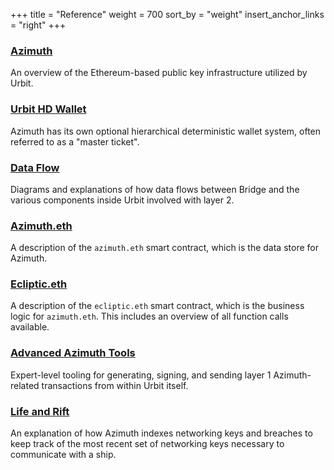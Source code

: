 +++
title = "Reference"
weight = 700
sort_by = "weight"
insert_anchor_links = "right"
+++

### [Azimuth](/reference/azimuth/azimuth)

An overview of the Ethereum-based public key infrastructure utilized by Urbit.

### [Urbit HD Wallet](/reference/azimuth/hd-wallet)

Azimuth has its own optional hierarchical deterministic wallet system, often
referred to as a "master ticket".

### [Data Flow](/reference/azimuth/flow)

Diagrams and explanations of how data flows between Bridge and the various
components inside Urbit involved with layer 2.

### [Azimuth.eth](/reference/azimuth/azimuth-eth)

A description of the `azimuth.eth` smart contract, which is the data store for
Azimuth.

### [Ecliptic.eth](/reference/azimuth/ecliptic)

A description of the `ecliptic.eth` smart contract, which is the business logic
for `azimuth.eth`. This includes an overview of all function calls available.

### [Advanced Azimuth Tools](/reference/azimuth/advanced-azimuth-tools)

Expert-level tooling for generating, signing, and sending layer 1 Azimuth-related
transactions from within Urbit itself.

### [Life and Rift](/reference/azimuth/azimuth)

An explanation of how Azimuth indexes networking keys and breaches to keep track
of the most recent set of networking keys necessary to communicate with a ship.
